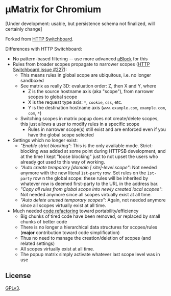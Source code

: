 # µMatrix for Chromium

[Under development: usable, but persistence schema not finalized, will certainly change]

Forked from [HTTP Switchboard](https://github.com/gorhill/httpswitchboard).

Differences with HTTP Switchboard:

- No pattern-based filtering -- use more advanced [µBlock](https://github.com/gorhill/uBlock) for this
- Rules from broader scopes propagate to narrower scopes ([HTTP Switchboard issue #227](https://github.com/gorhill/httpswitchboard/issues/227)):
    - This means rules in global scope are ubiquitous, i.e. no longer sandboxed
    - See matrix as really 3D: evaluation order: Z, then X and Y, where
        - Z is the source hostname axis (aka "scope"), from narrower scopes to global scope
        - X is the request type axis: `*`, `cookie`, `css`, etc.
        - Y is the destination hostname axis (`www.example.com`, `example.com`, `com`, `*`)
    - Switching scopes in matrix popup does not create/delete scopes, this just allows a user to modify rules in a specific scope
        - Rules in narrower scope(s) still exist and are enforced even if you have the global scope selected
- Settings which no longer exist:
    - _"Enable strict blocking"_: This is the only available mode. Strict-blocking was added at some point during HTTPSB development, and at the time I kept "loose blocking" just to not upset the users who already got used to this way of working.
    - _"Auto create temporary [domain | site]-level scope"_: Not needed anymore with the new literal `1st-party` row. Set rules on the `1st-party` row n the global scope: these rules will be inherited by whatever row is deemed first-party to the URL in the address bar.
    - _"Copy all rules from global scope into newly created local scopes"_: Not needed anymore since all scopes virtually exist at all time.
    - _"Auto delete unused temporary scopes"_: Again, not needed anymore since all scopes virtually exist at all time.
- Much needed [code refactoring](http://en.wikipedia.org/wiki/Code_refactoring) toward portability/efficiency
    - Big chunks of tired code have been removed, or replaced by small chunks of better code
    - There is no longer a hierarchical data structures for scopes/rules (**major** contribution toward code simplification)
    - Thus no need to manage the creation/deletion of scopes (and related settings)
    - All scopes virtually exist at all time.
    - The popup matrix simply activate whatever last scope level was in use

## License

<a href="https://github.com/gorhill/umatrix/blob/master/LICENSE.txt">GPLv3</a>.
